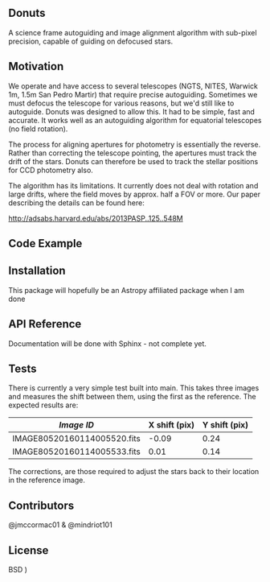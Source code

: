 ## Donuts

A science frame autoguiding and image alignment algorithm with sub-pixel precision, capable of guiding on defocused stars. 

## Motivation

We operate and have access to several telescopes (NGTS, NITES, Warwick 1m, 1.5m San Pedro Martir) that require precise autoguiding. Sometimes we must defocus the telescope for various reasons, but we'd still like to autoguide. Donuts was designed to allow this. It had to be simple, fast and accurate. It works well as an autoguiding algorithm for equatorial telescopes (no field rotation). 

The process for aligning apertures for photometry is essentially the reverse. Rather than correcting the telescope pointing, the apertures must track the drift of the stars. Donuts can therefore be used to track the stellar positions for CCD photometry also. 

The algorithm has its limitations. It currently does not deal with rotation and large drifts, where the field moves by approx. half a FOV or more. Our paper describing the details can be found here:

http://adsabs.harvard.edu/abs/2013PASP..125..548M

## Code Example

 
## Installation

This package will hopefully be an Astropy affiliated package when I am done

## API Reference

Documentation will be done with Sphinx - not complete yet.

## Tests

There is currently a very simple test built into main. This takes three images and measures the shift between them, using the first as the reference. The expected results are:

|        *Image ID*           | X shift (pix) |  Y shift (pix) |
| --------------------------- | ------------- | -------------- |
| IMAGE80520160114005520.fits |    -0.09      |      0.24      |
| IMAGE80520160114005533.fits |     0.01      |      0.14      |

The corrections, are those required to adjust the stars back to their location in the reference image.

## Contributors

@jmccormac01 & @mindriot101

## License

BSD
)
